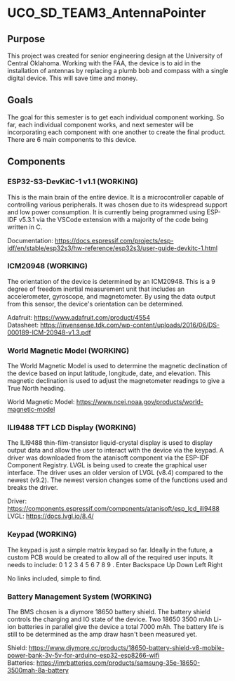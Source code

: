 ﻿# UCO_SD_TEAM3_AntennaPointer

## Purpose
  This project was created for senior engineering design at the University of Central Oklahoma.
  Working with the FAA, the device is to aid in the installation of antennas by replacing
  a plumb bob and compass with a single digital device. This will save time and money.

## Goals
  The goal for this semester is to get each individual component working. So far, 
  each individual component works, and next semester will be incorporating
  each component with one another to create the final product. There are 6 main 
  components to this device. 

## Components
### ESP32-S3-DevKitC-1 v1.1 (WORKING)
  This is the main brain of the entire device. It is a microcontroller capable of controlling
  various peripherals. It was chosen due to its widespread support and low power consumption.
  It is currently being programmed using ESP-IDF v5.3.1 via the VSCode extension with a majority 
  of the code being written in C.

  Documentation:
  https://docs.espressif.com/projects/esp-idf/en/stable/esp32s3/hw-reference/esp32s3/user-guide-devkitc-1.html

### ICM20948 (WORKING)
  The orientation of the device is determined by an ICM20948. This is a 9 degree of freedom inertial
  measurement unit that includes an accelerometer, gyroscope, and magnetometer. By using the data
  output from this sensor, the device's orientation can be determined.

  Adafruit:
  https://www.adafruit.com/product/4554
  <br />
  Datasheet:
  https://invensense.tdk.com/wp-content/uploads/2016/06/DS-000189-ICM-20948-v1.3.pdf

### World Magnetic Model (WORKING)
  The World Magnetic Model is used to determine the magnetic declination of the device based on
  input latitude, longitude, date, and elevation. This magnetic declination is used to adjust the
  magnetometer readings to give a True North heading.

  World Magnetic Model:
  https://www.ncei.noaa.gov/products/world-magnetic-model

### ILI9488 TFT LCD Display (WORKING)
  The ILI9488 thin-film-transistor liquid-crystal display is used to display output data and allow
  the user to interact with the device via the keypad. A driver was downloaded from the atanisoft
  component via the ESP-IDF Component Registry. LVGL is being used to create the graphical user interface.
  The driver uses an older version of LVGL (v8.4) compared to the newest (v9.2). The newest version changes
  some of the functions used and breaks the driver.

  Driver:
  https://components.espressif.com/components/atanisoft/esp_lcd_ili9488
  <br />
  LVGL:
  https://docs.lvgl.io/8.4/

### Keypad (WORKING)
  The keypad is just a simple matrix keypad so far. Ideally in the future, a custom PCB would
  be created to allow all of the required user inputs. It needs to include:
  0 1 2 3 4 5 6 7 8 9 . Enter Backspace Up Down Left Right

  No links included, simple to find.

### Battery Management System (WORKING)
  The BMS chosen is a diymore 18650 battery shield. The battery shield controls the charging and
  IO state of the device. Two 18650 3500 mAh Li-ion batteries in parallel give the device a total
  7000 mAh. The battery life is still to be determined as the amp draw hasn't been measured yet.

  Shield:
  https://www.diymore.cc/products/18650-battery-shield-v8-mobile-power-bank-3v-5v-for-arduino-esp32-esp8266-wifi
  <br />
  Batteries:
  https://imrbatteries.com/products/samsung-35e-18650-3500mah-8a-battery


